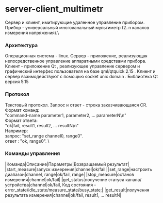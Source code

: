 # server-client_multimetr

Cервер и клиент, имитирующие удаленное управление прибором.\
Прибор - универсальный многоканальный мультиметр (2..n каналов измерения напряжения).\
### Архитектура

Операционная система - linux.
Сервер - приложение, реализующая непосредственное управление аппаратными средствами прибора.
Клиент - приложение Qt , реализующее управление сервером и графический интерфес
пользователя на базе qml/qtquick 2.15 . Клиент и сервер взаимодействуют с
помощью socket unix domain .
Библиотека Qt версия 5.15

### Протокол 

Текстовый протокол. Запрос и ответ - строка заказчивающаяся CR.\
Формат команд:\
"command-name parameter1, parameter2, ... parameterN\n" \
Формат ответа: \
"ok|fail, result1, result2, ... resultN\n" \
Например: \
запрос: "set_range channel0, range0". \
ответ : "ok, range0". \

### Команды управления

|Команда|Описание|Параметры|Возвращаемый результат|
|start_measure|запуск измерения|channel|ok/fail|
|set_range|настроить диапазон|channel, range|ok/fail, range|
|stop_measure|останов измерения|channel|ok/fail|
|get_status|получение статуса канала/устройства|channel|ok/fail, Код состояния - error_state/idle_state/measure_state/busy_state;|
|get_result|получения результата измерения|channel|ok/fail, result1, ... resultN|

